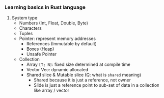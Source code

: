 ### Learning basics in Rust language

1. System type
   - Numbers (Int, Float, Double, Byte)
   - Characters
   - Tuples
   - Pointer: represent memory addresses
     - References (Immutable by default)
     - Boxes (Heap)
     - Unsafe Pointer
   - Collection
     - Array `[T; N]`: fixed size determined at compile time
     - Vector Vec<T>: dynamic allocated
     - Shared slice & Mutable slice (Q: what is `shared` meaning)
       - Shared because it is just a reference, not owner
       - Slide is just a reference point to sub-set of data in a collection like array / vector